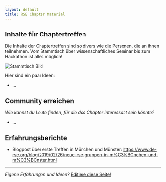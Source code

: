 ```yaml
---
layout: default
title: RSE Chapter Material
---
```


## Inhalte für Chaptertreffen

Die Inhalte der Chaptertreffen sind so divers wie die Personen, die an ihnen teilnehmen.
Vom Stammtisch über wissenschaftliches Seminar bis zum Hackathon ist alles möglich!

![Stammtisch Bild](https://upload.wikimedia.org/wikipedia/commons/thumb/e/ec/2013_Stammtisch_sign_Munich_pub.jpg/320px-2013_Stammtisch_sign_Munich_pub.jpg)

Hier sind ein paar Ideen:

- ...

## Community erreichen

_Wie kannst du Leute finden, für die das Chapter interessant sein könnte?_

- ...

## Erfahrungsberichte

- Blogpost über erste Treffen in München und Münster: https://www.de-rse.org/blog/2019/02/26/neue-rse-gruppen-in-m%C3%BCnchen-und-m%C3%BCnster.html

------

_Eigene Erfahrungen und Ideen?_ [Editiere diese Seite!](https://github.com/DE-RSE/chapter/blob/master/material.md)
